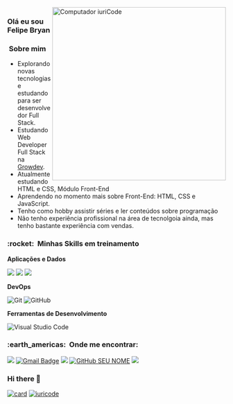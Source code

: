 <img src="https://raw.githubusercontent.com/MicaelliMedeiros/micaellimedeiros/master/image/computer-illustration.png" min-width="400px" max-width="400px" width="400px" align="right" alt="Computador iuriCode">

<h3>Olá eu sou Felipe Bryan</h3>
<h3>&nbsp;Sobre mim </h3>

- Explorando novas tecnologias e estudando para ser desenvolvedor Full Stack.<br>
- Estudando Web Developer Full Stack na <a href="https://www.growdev.com.br/">Growdev</a>.<br>
- Atualmente estudando HTML e CSS, Módulo Front-End
- Aprendendo no momento mais sobre Front-End: HTML, CSS e JavaScript.<br>
- Tenho como hobby assistir séries e ler conteúdos sobre programação <br>
- Não tenho experiência profissional na área de tecnolgoia ainda, mas tenho bastante experiência com vendas. </br>

<h3>:rocket: &nbsp;Minhas Skills em treinamento</h3>

**Aplicações e Dados**

<img src="https://img.shields.io/badge/-HTML5-333333?style=flat&logo=HTML5"> <img src="https://img.shields.io/badge/-JavaScript-333333?style=flat&logo=javascript"> <img src="https://img.shields.io/badge/-CSS-333333?style=flat&logo=CSS3&logoColor=1572B6">

**DevOps**

  ![Git](https://img.shields.io/badge/-Git-333333?style=flat&logo=git)
  ![GitHub](https://img.shields.io/badge/-GitHub-333333?style=flat&logo=github)

**Ferramentas de Desenvolvimento**

  ![Visual Studio Code](https://img.shields.io/badge/-Visual%20Studio%20Code-333333?style=flat&logo=visual-studio-code&logoColor=007ACC)

<h3> :earth_americas: &nbsp;Onde me encontrar: </h3> 

<a href="https://www.linkedin.com/in/felipe-bryan-55b2a6139/"><img src="https://img.shields.io/badge/-Felipe Bryan-blue?style=flat-square&logo=Linkedin&logoColor=white&link=https://www.linkedin.com/in/felipe-bryan-55b2a6139/"></a> [![Gmail Badge](https://img.shields.io/badge/-fbryancm@gmail.com-006bed?style=flat-square&logo=Gmail&logoColor=white&link=mailto:fbryancm@gmail.com)](mailto:SEU-EMAIL) <a href="https://api.whatsapp.com/send/?phone=%2B5512997379355&text&type=phone_number&app_absent=0" alt="WhatsApp">
  <img src="https://img.shields.io/badge/-WhatsApp-25d366?style=flat-square&labelColor=25d366&logo=whatsapp&logoColor=white"/></a> [![GitHub SEU NOME]( https://img.shields.io/github/followers/felipe-bryan?label=follow&style=social)](LINK-DO-SEU-GITHUB) <a href="https://www.facebook.com/felipe.bryan" alt="Facebook"><img src="https://img.shields.io/badge/-Facebook-3b5998?style=flat-square&labelColor=3b5998&logo=facebook&logoColor=white"/></a>


### Hi there 👋

[![card](https://github-readme-stats.vercel.app/api?username=felipe-bryan&theme=tokyonight&show_icons=true)](https://github.com/anuraghazra/github-readme-stats)
[![iuricode](https://github-readme-stats.vercel.app/api/top-langs/?username=felipe-bryan&layout=compact=true&theme=tokyonight)](https://github.com/anuraghazra/github-readme-stats)

